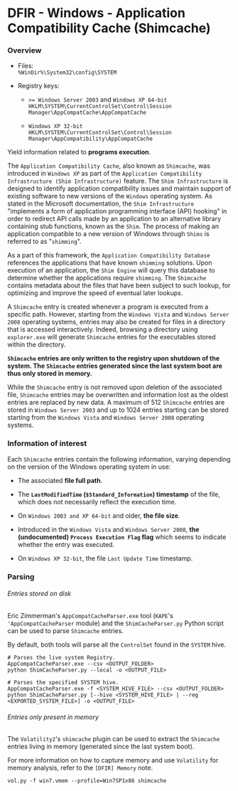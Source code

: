 # DFIR - Windows - Application Compatibility Cache (Shimcache)

### Overview

- Files: <br>
  `%WinDir%\System32\config\SYSTEM`

- Registry keys:

  - `>= Windows Server 2003` and `Windows XP 64-bit` <br>
    `HKLM\SYSTEM\CurrentControlSet\Control\Session Manager\AppCompatCache\AppCompatCache`

  - `Windows XP 32-bit` <br>
    `HKLM\SYSTEM\CurrentControlSet\Control\Session Manager\AppCompatibility\AppCompatCache`

Yield information related to **programs execution**.

The `Application Compatibility Cache`, also known as `Shimcache`, was
introduced in `Windows XP` as part of the `Application Compatibility
Infrastructure (Shim Infrastructure)` feature. The `Shim Infrastructure` is
designed to identify application compatibility issues and maintain support of
existing software to new versions of the `Windows` operating system. As stated
in the Microsoft documentation, the `Shim Infrastructure` "implements a form of
application programming interface (API) hooking" in order to redirect API calls
made by an application to an alternative library containing stub functions,
known as the `Shim`. The process of making an application compatible to a new
version of Windows through `Shims` is referred to as "`shimming`".

As a part of this framework, the `Application Compatibility Database`
references the applications that have known `shimming` solutions. Upon
execution of an application, the `Shim Engine` will query this database to
determine whether the applications require `shimming`. The `Shimcache` contains
metadata about the files that have been subject to such lookup, for
optimizing and improve the speed of eventual later lookups.

A `Shimcache` entry is created whenever a program is executed from a specific
path. However, starting from the `Windows Vista` and `Windows Server 2008`
operating systems, entries may also be created for files in a directory that is
accessed interactively. Indeed, browsing a directory using `explorer.exe` will
generate `Shimcache` entries for the executables stored within the directory.

**`Shimcache` entries are only written to the registry upon shutdown of the
system. The `Shimcache` entries generated since the last system boot are
thus only stored in memory.**

While the `Shimcache` entry is not removed upon deletion of the associated
file, `Shimcache` entries may be overwritten and information lost as the oldest
entries are replaced by new data. A maximum of 512 `Shimcache` entries are
stored in `Windows Server 2003` and up to 1024 entries starting can be stored
starting from the `Windows Vista` and `Windows Server 2008` operating systems.

### Information of interest

Each `Shimcache` entries contain the following information, varying depending
on the version of the Windows operating system in use:
  - The associated **file full path**.

  - The **`LastModifiedTime` (`$Standard_Information`) timestamp** of the file,
    which does not necessarily reflect the execution time.

  - On `Windows 2003 and XP 64-bit` and older, **the file size**.

  - Introduced in the `Windows Vista` and `Windows Server
    2008`, **the (undocumented) `Process Execution Flag` flag** which seems to
    indicate whether the entry was executed.  

  - On `Windows XP 32-bit`, the file `Last Update Time` timestamp.

### Parsing

###### Entries stored on disk

Eric Zimmerman's `AppCompatCacheParser.exe` tool (`KAPE`'s
`'AppCompatCacheParser` module) and the `ShimCacheParser.py` Python script
can be used to parse `Shimcache` entries.

By default, both tools will parse all the `ControlSet` found in the `SYSTEM`
hive.

```
# Parses the live system Registry.
AppCompatCacheParser.exe --csv <OUTPUT_FOLDER>
python ShimCacheParser.py --local -o <OUTPUT_FILE>

# Parses the specified SYSTEM hive.
AppCompatCacheParser.exe -f <SYSTEM_HIVE_FILE> --csv <OUTPUT_FOLDER>
python ShimCacheParser.py [--hive <SYSTEM_HIVE_FILE> | --reg <EXPORTED_SYSTEM_FILE>] -o <OUTPUT_FILE>
```

###### Entries only present in memory

The `Volatility2`'s `shimcache` plugin can be used to extract the `Shimcache`
entries living in memory (generated since the last system boot).

For more information on how to capture memory and use `Volatility` for memory
analysis, refer to the `[DFIR] Memory` note.  

```
vol.py -f win7.vmem --profile=Win7SP1x86 shimcache
```
